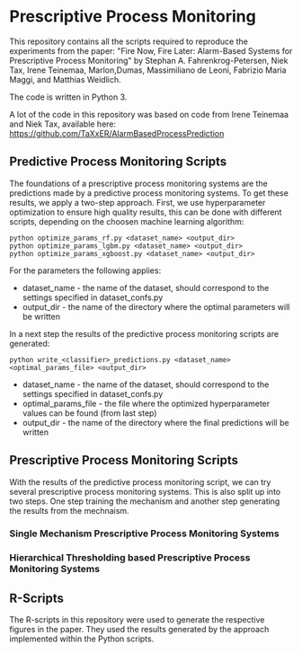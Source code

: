 # Prescriptive Process Monitoring

This repository contains all the scripts required to reproduce the experiments from the paper:
"Fire Now, Fire Later: Alarm-Based Systems for Prescriptive Process Monitoring" by Stephan A. Fahrenkrog-Petersen, Niek Tax, Irene Teinemaa, Marlon,Dumas, Massimiliano de Leoni, Fabrizio Maria Maggi, and Matthias Weidlich.

The code is written in Python 3. 

A lot of the code in this repository was based on code from Irene Teinemaa and Niek Tax, available here:
https://github.com/TaXxER/AlarmBasedProcessPrediction


## Predictive Process Monitoring Scripts

The foundations of a prescriptive process monitoring systems are the predictions made by a predictive process monitoring systems. To get these results, we apply a two-step approach. First, we use hyperparameter optimization to ensure high quality results, this can be done with different scripts, depending on the choosen machine learning algorithm:

```
python optimize_params_rf.py <dataset_name> <output_dir>
python optimize_params_lgbm.py <dataset_name> <output_dir>
python optimize_params_xgboost.py <dataset_name> <output_dir>
```

For the parameters the following applies:

- dataset_name - the name of the dataset, should correspond to the settings specified in dataset_confs.py
- output_dir - the name of the directory where the optimal parameters will be written


In a next step the results of the predictive process monitoring scripts are generated:
```
python write_<classifier>_predictions.py <dataset_name> <optimal_params_file> <output_dir>
```

- dataset_name - the name of the dataset, should correspond to the settings specified in dataset_confs.py
- optimal_params_file - the file where the optimized hyperparameter values can be found (from last step)
- output_dir - the name of the directory where the final predictions will be written


## Prescriptive Process Monitoring Scripts
With the results of the predictive process monitoring script, we can try several prescriptive process monitoring systems. This is also split up into two steps. One step training the mechanism and another step generating the results from the mechnaism. 

### Single Mechanism Prescriptive Process Monitoring Systems

### Hierarchical Thresholding based Prescriptive Process Monitoring Systems


## R-Scripts

The R-scripts in this repository were used to generate the respective figures in the paper. They used the results generated by the approach implemented within the Python scripts.
